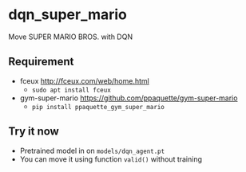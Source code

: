 # dqn_super_mario
Move SUPER MARIO BROS. with DQN

## Requirement
- fceux http://fceux.com/web/home.html
  - `sudo apt install fceux`
- gym-super-mario https://github.com/ppaquette/gym-super-mario
  - `pip install ppaquette_gym_super_mario`

## Try it now
  - Pretrained model in on `models/dqn_agent.pt`
  - You can move it using function `valid()` without training
